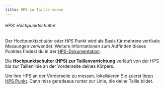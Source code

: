 ```yaml
---
title: HPS zu Taille vorne
---
```


<Note>

###### HPS: Hochpunktschulter

Der *Hochpunktschulter* oder *HPS* Punkt wird als Basis für mehrere vertikale Messungen verwendet.
Weitere Informationen zum Auffinden dieses Punktes findest du in der [HPS-Dokumentation](/docs/measurements/hps/).

</Note>

Die **Hochpunktschulter (HPS) zur Taillenvorrichtung** verläuft von der HPS bis zur Taillenlinie an der Vorderseite deines Körpers.

Um Ihre HPS an der Vorderseite zu messen, lokalisieren Sie zuerst [Ihren HPS Punkt](/docs/measurements/hps/). Dann miss geradeaus runter zur Linie, die deine Taille bildet.

